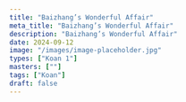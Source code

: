 ```yaml
---
title: "Baizhang’s Wonderful Affair"
meta_title: "Baizhang’s Wonderful Affair"
description: "Baizhang’s Wonderful Affair"
date: 2024-09-12
image: "/images/image-placeholder.jpg"
types: ["Koan 1"]
masters: [""]
tags: ["Koan"]
draft: false
---
```


